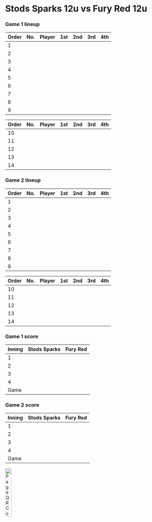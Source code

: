 # Stods Sparks 12u vs Fury Red 12u

<auro-datetime utc="2022-09-16T00:01:00Z" month="long"></auro-datetime>

### Game 1 lineup

| Order | No. | Player | 1st | 2nd | 3rd | 4th |
|---|---|---|---|---|---|---|
| 1 |||||||
| 2 |||||||
| 3 |||||||
| 4 |||||||
| 5 |||||||
| 6 |||||||
| 7 |||||||
| 8 |||||||
| 9 |||||||

| Order | No. | Player | 1st | 2nd | 3rd | 4th |
|---|---|---|---|---|---|---|
| 10 |||||||
| 11 |||||||
| 12 |||||||
| 13 |||||||
| 14 |||||||

### Game 2 lineup

| Order | No. | Player | 1st | 2nd | 3rd | 4th |
|---|---|---|---|---|---|---|
| 1 |||||||
| 2 |||||||
| 3 |||||||
| 4 |||||||
| 5 |||||||
| 6 |||||||
| 7 |||||||
| 8 |||||||
| 9 |||||||

| Order | No. | Player | 1st | 2nd | 3rd | 4th |
|---|---|---|---|---|---|---|
| 10 |||||||
| 11 |||||||
| 12 |||||||
| 13 |||||||
| 14 |||||||


### Game 1 score

|Inning | Stods Sparks | Fury Red |
|---|---|---|
|1|||
|2|||
|3|||
|4|||
|Game|||

### Game 2 score

| Inning | Stods Sparks | Fury Red |
|---|---|---|
|1|||
|2|||
|3|||
|4|||
|Game|||

![Page QR Code](/images/091622.png)

<style>
  @media (min-width: 500px) {
    [alt="Page QR Code"] {
      width: 20%;
    }
  }

</style>
